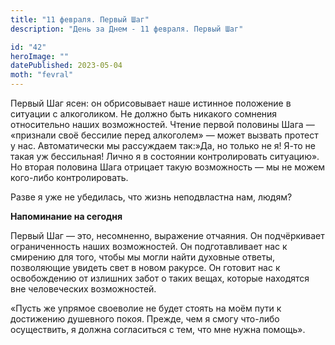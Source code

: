 ```yaml
---
title: "11 февраля. Первый Шаг"
description: "День за Днем - 11 февраля. Первый Шаг"

id: "42"
heroImage: ""
datePublished: 2023-05-04
moth: "fevral"
---
```


Первый Шаг ясен: он обрисовывает наше истинное положение в ситуации с
алкоголиком. Не должно быть никакого сомнения относительно наших возможностей.
Чтение первой половины Шага — «признали своё бессилие перед алкоголем» — может
вызвать протест у нас. Автоматически мы рассуждаем так:»Да, но только не я!
Я-то не такая уж бессильная! Лично я в состоянии контролировать ситуацию». Но
вторая половина Шага отрицает такую возможность — мы не можем кого-либо
контролировать.

Разве я уже не убедилась, что жизнь неподвластна нам, людям?

**Напоминание на сегодня**

Первый Шаг — это, несомненно, выражение отчаяния. Он подчёркивает
ограниченность наших возможностей. Он подготавливает нас к смирению для того,
чтобы мы могли найти духовные ответы, позволяющие увидеть свет в новом
ракурсе. Он готовит нас к освобождению от излишних забот о таких вещах,
которые находятся вне человеческих возможностей.

«Пусть же упрямое своеволие не будет стоять на моём пути к достижению
душевного покоя. Прежде, чем я смогу что-либо осуществить, я должна
согласиться с тем, что мне нужна помощь».
